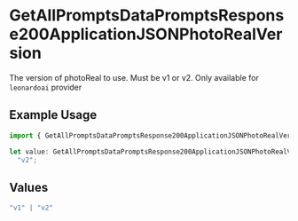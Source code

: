 # GetAllPromptsDataPromptsResponse200ApplicationJSONPhotoRealVersion

The version of photoReal to use. Must be v1 or v2. Only available for `leonardoai` provider

## Example Usage

```typescript
import { GetAllPromptsDataPromptsResponse200ApplicationJSONPhotoRealVersion } from "@orq-ai/node/models/operations";

let value: GetAllPromptsDataPromptsResponse200ApplicationJSONPhotoRealVersion =
  "v2";
```

## Values

```typescript
"v1" | "v2"
```